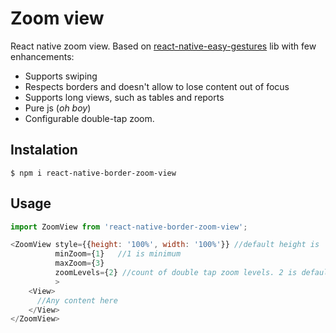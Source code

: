 # Zoom view
React native zoom view. Based on [react-native-easy-gestures](https://github.com/keske/react-native-easy-gestures) lib with few enhancements:
- Supports swiping
- Respects borders and doesn't allow to lose content out of focus
- Supports long views, such as tables and reports
- Pure js (_oh boy_)
- Configurable double-tap zoom.

## Instalation
```
$ npm i react-native-border-zoom-view
```

## Usage

```javascript
import ZoomView from 'react-native-border-zoom-view';

<ZoomView style={{height: '100%', width: '100%'}} //default height is '100%', but you can configure it
          minZoom={1}   //1 is minimum
          maxZoom={3}
          zoomLevels={2} //count of double tap zoom levels. 2 is default, 0 disables double tap
          >
    <View>
      //Any content here
    </View>
</ZoomView>
```